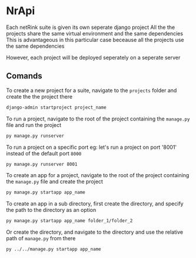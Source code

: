 # NrApi

Each netRink suite is given its own seperate django project
All the the projects share the same virtual environment and the same dependencies
This is advantageous in this particular case beceause all the projects use the same dependencies

However, each project will be deployed seperately on a seperate server

## Comands

To create a new project for a suite, navigate to the `projects` folder and create the the project there
```bash
django-admin startproject project_name
```

To run a project, navigate to the root of the project containing the `manage.py` file and run the project
```bash
py manage.py runserver
```

To run a project on a specific port
eg: let's run a project on port '8001' instead of the default port `8000`
```bash
py manage.py runserver 8001
```

To create an app for a project, navigate to the root of the project containing the `manage.py` file and create the project
```bash
py manage.py startapp app_name
```

To create an app in a sub directory, first create the directory, and specify the path to the directory as an option
```bash
py manage.py startapp app_name folder_1/folder_2
```
Or create the directory, and navigate to the directory and use the relative path of `manage.py` from there
```bash
py ../../manage.py startapp app_name
```

